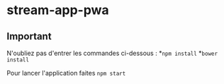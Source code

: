 # stream-app-pwa
## Important
N'oubliez pas d'entrer les commandes ci-dessous :
*`npm install`
*`bower install`

Pour lancer l'application faites `npm start`
